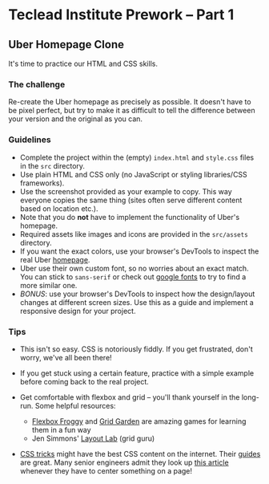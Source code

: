 # Teclead Institute Prework – Part 1

## Uber Homepage Clone

It's time to practice our HTML and CSS skills.

### The challenge

Re-create the Uber homepage as precisely as possible. It doesn't have to be pixel perfect, but try to make it as difficult to tell the difference between your version and the original as you can.

### Guidelines

- Complete the project within the (empty) `index.html` and `style.css` files in the `src` directory.
- Use plain HTML and CSS only (no JavaScript or styling libraries/CSS frameworks).
- Use the screenshot provided as your example to copy. This way everyone copies the same thing (sites often serve different content based on location etc.).
- Note that you do **not** have to implement the functionality of Uber's homepage.
- Required assets like images and icons are provided in the `src/assets` directory.
- If you want the exact colors, use your browser's DevTools to inspect the real Uber [homepage](https://www.uber.com).
- Uber use their own custom font, so no worries about an exact match. You can stick to `sans-serif` or check out [google fonts](https://fonts.google.com) to try to find a more similar one.
- _BONUS_: use your browser's DevTools to inspect how the design/layout changes at different screen sizes. Use this as a guide and implement a responsive design for your project.

### Tips

- This isn't so easy. CSS is notoriously fiddly. If you get frustrated, don't worry, we've all been there!

- If you get stuck using a certain feature, practice with a simple example before coming back to the real project.

- Get comfortable with flexbox and grid – you'll thank yourself in the long-run. Some helpful resources:

  - [Flexbox Froggy](https://flexboxfroggy.com/) and [Grid Garden](https://cssgridgarden.com/) are amazing games for learning them in a fun way
  - Jen Simmons' [Layout Lab](https://labs.jensimmons.com/) (grid guru)

- [CSS tricks](https://css-tricks.com/) might have the best CSS content on the internet. Their [guides](https://css-tricks.com/guides/) are great. Many senior engineers admit they look up [this article](https://css-tricks.com/centering-css-complete-guide/) whenever they have to center something on a page!
